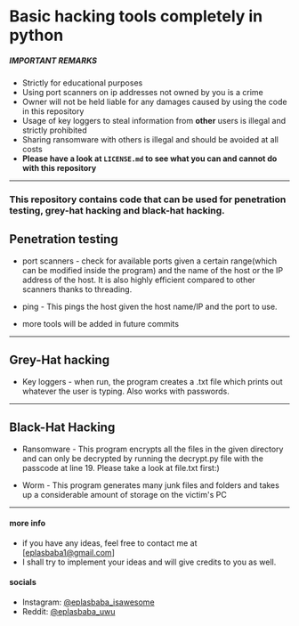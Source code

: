 ﻿# Basic hacking tools completely in python
 
<h5>IMPORTANT REMARKS</h5>

- Strictly for educational purposes
- Using port scanners on ip addresses not owned by you is a crime
- Owner will not be held liable for any damages caused by using the code in this repository
- Usage of key loggers to steal information from <b>other</b> users is illegal and strictly prohibited
- Sharing ransomware with others is illegal and should be avoided at all costs
- <b> Please have a look at ```LICENSE.md``` to see what you can and cannot do with this repository </b>

<hr>

<h3>This repository contains code that can be used for penetration testing, grey-hat hacking and black-hat hacking.</h3>


<h2>Penetration testing</h2>

- port scanners - check for available ports given a certain range(which can be modified inside the program) and the name of the host or the IP address of the host. It is also highly efficient compared to other scanners thanks to threading.

- ping - This pings the host given the host name/IP and the port to use.

- more tools will be added in future commits

<hr>

<h2>Grey-Hat hacking</h2>

- Key loggers - when run, the program creates a .txt file which prints out whatever the user is typing. Also works with passwords.

<hr>

<h2>Black-Hat Hacking</h2>

- Ransomware - This program encrypts all the files in the given directory and can only be decrypted by running the decrypt.py file with the passcode at line 19. Please take a look at file.txt first:)

- Worm - This program generates many junk files and folders and takes up a considerable amount of storage on the victim's PC

<hr>

<h4>more info</h4>

- if you have any ideas, feel free to contact me at [eplasbaba1@gmail.com] 
- I shall try to implement your ideas and will give credits to you as well.



<h4>socials</h4>

- Instagram: [@eplasbaba_isawesome](https://www.instagram.com/eplasbaba_isawesome/)
- Reddit: [@eplasbaba_uwu](https://www.reddit.com/user/eplasbaba_uwu)





